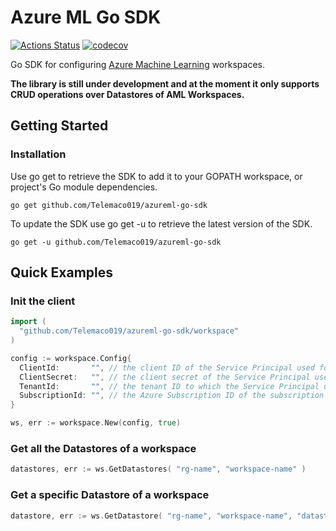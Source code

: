 # Azure ML Go SDK

[![Actions Status](https://github.com/orobix/azureml-go-sdk/workflows/test/badge.svg)](https://github.com/orobix/azureml-go-sdk/actions)
[![codecov](https://codecov.io/gh/orobix/azureml-go-sdk/branch/main/graph/badge.svg?token=IAWYQ199YY)](https://codecov.io/gh/orobix/azureml-go-sdk)

Go SDK for configuring [Azure Machine Learning](https://azure.microsoft.com/en-us/services/machine-learning/)
workspaces.

**The library is still under development and at the moment it only supports CRUD operations over Datastores of AML
Workspaces.**

## Getting Started

### Installation

Use go get to retrieve the SDK to add it to your GOPATH workspace, or project's Go module dependencies.

```shell
go get github.com/Telemaco019/azureml-go-sdk
```

To update the SDK use go get -u to retrieve the latest version of the SDK.

```shell
go get -u github.com/Telemaco019/azureml-go-sdk
```

## Quick Examples

### Init the client

```go
import (
  "github.com/Telemaco019/azureml-go-sdk/workspace"
)

config := workspace.Config{
  ClientId:       "", // the client ID of the Service Principal used for authenticating with Azure
  ClientSecret:   "", // the client secret of the Service Principal used for authenticating with Azure
  TenantId:       "", // the tenant ID to which the Service Principal used for authenticating with Azure belongs to
  SubscriptionId: "", // the Azure Subscription ID of the subscription containing the AML Workspace
}

ws, err := workspace.New(config, true)
```

### Get all the Datastores of a workspace

```go
datastores, err := ws.GetDatastores( "rg-name", "workspace-name" )
```

### Get a specific Datastore of a workspace

```go
datastore, err := ws.GetDatastore( "rg-name", "workspace-name", "datastore-name" )
```
